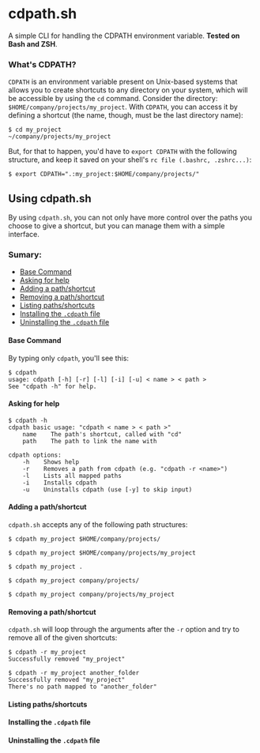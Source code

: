# cdpath.sh

A simple CLI for handling the CDPATH environment variable.
**Tested on Bash and ZSH**.

### What's CDPATH?

`CDPATH` is an environment variable present on Unix-based systems that allows you to create shortcuts to any directory on your system, which will be accessible by using the `cd` command. Consider the directory: `$HOME/company/projects/my_project`. With `CDPATH`,
you can access it by defining a shortcut (the name, though, must be the last directory name):
```
$ cd my_project
~/company/projects/my_project
```
But, for that to happen, you'd have to `export CDPATH` with the following structure, and keep it saved on your shell's `rc file (.bashrc, .zshrc...)`:
```
$ export CDPATH=".:my_project:$HOME/company/projects/"
```

## Using cdpath.sh

By using `cdpath.sh`, you can not only have more control over the paths you choose to give a shortcut, but you can manage them with a simple interface.

### Sumary:

  - [Base Command]()
  - [Asking for help]()
  - [Adding a path/shortcut]()
  - [Removing a path/shortcut]()
  - [Listing paths/shortcuts]()
  - [Installing the `.cdpath` file]()
  - [Uninstalling the `.cdpath` file]()

#### Base Command

By typing only `cdpath`, you'll see this:
```
$ cdpath
usage: cdpath [-h] [-r] [-l] [-i] [-u] < name > < path >
See "cdpath -h" for help.
```

#### Asking for help

```
$ cdpath -h
cdpath basic usage: "cdpath < name > < path >"
    name    The path's shortcut, called with "cd"
    path    The path to link the name with

cdpath options:
    -h    Shows help
    -r    Removes a path from cdpath (e.g. "cdpath -r <name>")
    -l    Lists all mapped paths
    -i    Installs cdpath
    -u    Uninstalls cdpath (use [-y] to skip input)
```

#### Adding a path/shortcut

`cdpath.sh` accepts any of the following path structures:

```
$ cdpath my_project $HOME/company/projects/
```

```
$ cdpath my_project $HOME/company/projects/my_project
```
```
$ cdpath my_project .
```

```
$ cdpath my_project company/projects/
```

```
$ cdpath my_project company/projects/my_project
```

#### Removing a path/shortcut

`cdpath.sh` will loop through the arguments after the `-r` option and try to remove all of the given shortcuts:
```
$ cdpath -r my_project
Successfully removed "my_project"
```

```
$ cdpath -r my_project another_folder
Successfully removed "my_project"
There's no path mapped to "another_folder"
```

#### Listing paths/shortcuts

#### Installing the `.cdpath` file

#### Uninstalling the `.cdpath` file
